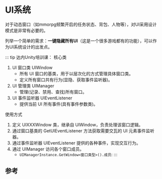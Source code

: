 # UI系统

对于动态窗口（如mmorpg频繁开启的任务状态、背包、人物等），对UI采用设计模式是非常有必要的。

列举一个简单的需求：**一键隐藏所有UI**（这是一个很多游戏都有的功能），可以作为UI系统设计的出发点。

::: tip 达内Unity培训课：
核心类
1. Ul 窗口类 UIWindow 
    - 所有 UI 窗口的基类，用于以层次化的方式管理具体窗口类。
    - 定义所有窗口共有行为(显隐、获取事件监听器)。
2. UI 管理类 UIManager
    - 管理(记录、禁用、查找)所有窗口。
3. UI 事件监听器 UIEventListener
    - 提供当前 UI 所有事件(具有事件参数类)。

使用方式
1. 定义 UIXXXWindow 类，继承自 UIWindow，负责处理该窗口逻辑。
2. 通过窗口基类的 GetUIEventListener 方法获取需要交瓦的 UI 元素事件监听器。
3. 通过事件监听器 UIEventListener 提供的各种事件，实现交互行为。
4. 通过 UIManager 访问各个窗口成员。
    - `UIManagerInstance.GetWindow<窗口类型>().成员`:
:::

## 参考
